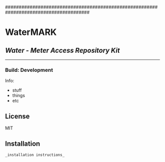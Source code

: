 #######################################################################################

# WaterMARK
## _Water - Meter Access Repository Kit_

_______________________________________________________________________________________

### Build: Development





Info:
- stuff
- things
- etc

## License

MIT



## Installation

```sh
_installation instructions_
```



